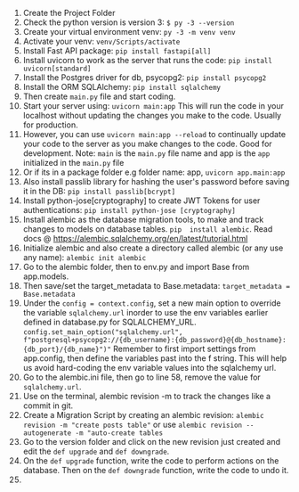 1. Create the Project Folder
2. Check the python version is version 3:
    `$ py -3 --version`
3. Create your virtual environment venv: 
`py -3 -m venv venv`
4. Activate your venv: `venv/Scripts/activate`
5. Install Fast API package: `pip install fastapi[all]`
6. Install uvicorn to work as the server that runs the code: `pip install uvicorn[standard]`
7. Install the Postgres driver for db, psycopg2: `pip install psycopg2`
8. Install the ORM SQLAlchemy: `pip install sqlalchemy`
9. Then create `main.py` file and start coding.
10. Start your server using: `uvicorn main:app` This will run the code in your localhost without updating the changes 
    you make to the code. Usually for production. 
11. However, you can use `uvicorn main:app --reload` to continually update your code to the server as you make 
   changes to the code. Good for development.
Note: `main` is the `main.py` file name and app is the `app` initialized in the `main.py` file 
12. Or if its in a package folder e.g folder name: app, `uvicorn app.main:app`
13. Also install passlib library for hashing the user's password before saving it in the DB: `pip install passlib[bcrypt]` 
14. Install python-jose[cryptography] to create JWT Tokens for user authentications: `pip install python-jose [cryptography]` 
15. Install alembic as the database migration tools, to make and track changes to models on database tables. `pip 
    install alembic`. Read docs @ https://alembic.sqlalchemy.org/en/latest/tutorial.html 
16. Initialize alembic and also create a directory called alembic (or any use any name): `alembic init alembic` 
17. Go to the alembic folder, then to env.py and import Base from app.models.
18. Then save/set the target_metadata to Base.metadata: `target_metadata = Base.metadata` 
19. Under the `config = context.config`, set a new main option to override the variable `sqlalchemy.url` inorder to 
    use the env variables earlier defined in database.py for SQLALCHEMY_URL.
    `config.set_main_option("sqlalchemy.url", f"postgresql+psycopg2://{db_username}:{db_password}@{db_hostname}:{db_port}/{db_name}")"` 
    Remember to first import settings from app.config, then define the variables past into the f string. This will help us avoid hard-coding the env variable values into the sqlalchemy url.
20. Go to the alembic.ini file, then go to line 58, remove the value for `sqlalchemy.url`. 
21. Use on the terminal, alembic revision -m to track the changes  like a commit in git.
22. Create a Migration Script by creating an alembic revision: `alembic revision -m "create posts table"` or use 
    `alembic revision --autogenerate -m "auto-create tables`
23. Go to the version folder and click on the new revision just created and edit the `def upgrade` and `def downgrade`.
24. On the `def upgrade` function, write the code to perform actions on the database. Then on the `def downgrade` function, write the code to undo it.
25. 
 